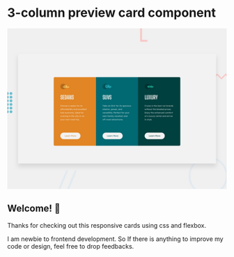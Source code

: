 # 3-column preview card component

![Design preview for the 3-column preview card component coding challenge](./design/desktop-preview.jpg)

## Welcome! 👋

Thanks for checking out this responsive cards using css and flexbox.


I am newbie to frontend development. So If there is anything to improve my code or design, feel free to drop feedbacks.


